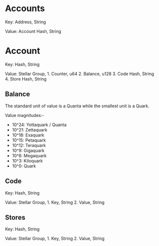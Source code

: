 # Accounts

Key: Address, String

Value: Account Hash, String

# Account

Key: Hash, String

Value: Stellar Group,
    1. Counter, u64
    2. Balance, u128
    3. Code Hash, String
    4. Store Hash, String


## Balance

The standard unit of value is a Quanta while the smallest unit is a Quark.

Value magnitudes:-

- 10^24: Yottaquark / Quanta
- 10^21: Zettaquark
- 10^18: Exaquark
- 10^15: Petaquark
- 10^12: Teraquark
- 10^9: Gigaquark
- 10^6: Megaquark
- 10^3: Kiloquark
- 10^0: Quark

## Code

Key: Hash, String

Value: Stellar Group,
    1. Key, String
    2. Value, String

## Stores

Key: Hash, String

Value: Stellar Group,
    1. Key, String
    2. Value, String

